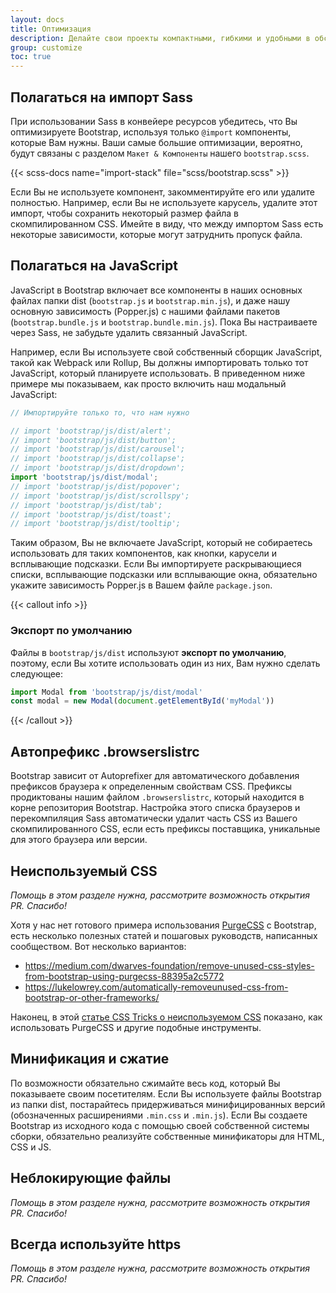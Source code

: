 ```yaml
---
layout: docs
title: Оптимизация
description: Делайте свои проекты компактными, гибкими и удобными в обслуживании, чтобы Вы могли обеспечить лучший опыт и сосредоточиться на более важных задачах.
group: customize
toc: true
---
```


## Полагаться на импорт Sass

При использовании Sass в конвейере ресурсов убедитесь, что Вы оптимизируете Bootstrap, используя только `@import` компоненты, которые Вам нужны. Ваши самые большие оптимизации, вероятно, будут связаны с разделом `Макет & Компоненты` нашего `bootstrap.scss`.

{{< scss-docs name="import-stack" file="scss/bootstrap.scss" >}}


Если Вы не используете компонент, закомментируйте его или удалите полностью. Например, если Вы не используете карусель, удалите этот импорт, чтобы сохранить некоторый размер файла в скомпилированном CSS. Имейте в виду, что между импортом Sass есть некоторые зависимости, которые могут затруднить пропуск файла.

## Полагаться на JavaScript

JavaScript в Bootstrap включает все компоненты в наших основных файлах папки dist (`bootstrap.js` и `bootstrap.min.js`), и даже нашу основную зависимость (Popper.js) с нашими файлами пакетов (`bootstrap.bundle.js` и `bootstrap.bundle.min.js`). Пока Вы настраиваете через Sass, не забудьте удалить связанный JavaScript.

Например, если Вы используете свой собственный сборщик JavaScript, такой как Webpack или Rollup, Вы должны импортировать только тот JavaScript, который планируете использовать. В приведенном ниже примере мы показываем, как просто включить наш модальный JavaScript:

```js
// Импортируйте только то, что нам нужно

// import 'bootstrap/js/dist/alert';
// import 'bootstrap/js/dist/button';
// import 'bootstrap/js/dist/carousel';
// import 'bootstrap/js/dist/collapse';
// import 'bootstrap/js/dist/dropdown';
import 'bootstrap/js/dist/modal';
// import 'bootstrap/js/dist/popover';
// import 'bootstrap/js/dist/scrollspy';
// import 'bootstrap/js/dist/tab';
// import 'bootstrap/js/dist/toast';
// import 'bootstrap/js/dist/tooltip';
```

Таким образом, Вы не включаете JavaScript, который не собираетесь использовать для таких компонентов, как кнопки, карусели и всплывающие подсказки. Если Вы импортируете раскрывающиеся списки, всплывающие подсказки или всплывающие окна, обязательно укажите зависимость Popper.js в Вашем файле `package.json`.

{{< callout info >}}
### Экспорт по умолчанию

Файлы в `bootstrap/js/dist` используют **экспорт по умолчанию**, поэтому, если Вы хотите использовать один из них, Вам нужно сделать следующее:

```js
import Modal from 'bootstrap/js/dist/modal'
const modal = new Modal(document.getElementById('myModal'))
```
{{< /callout >}}

## Автопрефикс .browserslistrc

Bootstrap зависит от Autoprefixer для автоматического добавления префиксов браузера к определенным свойствам CSS. Префиксы продиктованы нашим файлом `.browserslistrc`, который находится в корне репозитория Bootstrap. Настройка этого списка браузеров и перекомпиляция Sass автоматически удалит часть CSS из Вашего скомпилированного CSS, если есть префиксы поставщика, уникальные для этого браузера или версии.

## Неиспользуемый CSS

_Помощь в этом разделе нужна, рассмотрите возможность открытия PR. Спасибо!_

Хотя у нас нет готового примера использования [PurgeCSS](https://github.com/FullHuman/purgecss) с Bootstrap, есть несколько полезных статей и пошаговых руководств, написанных сообществом. Вот несколько вариантов:

- <https://medium.com/dwarves-foundation/remove-unused-css-styles-from-bootstrap-using-purgecss-88395a2c5772>
- <https://lukelowrey.com/automatically-removeunused-css-from-bootstrap-or-other-frameworks/>

Наконец, в этой [статье CSS Tricks о неиспользуемом CSS](https://css-tricks.com/how-do-you-remove-unused-css-from-a-site/) показано, как использовать PurgeCSS и другие подобные инструменты.

## Минификация и сжатие

По возможности обязательно сжимайте весь код, который Вы показываете своим посетителям. Если Вы используете файлы Bootstrap из папки dist, постарайтесь придерживаться минифицированных версий (обозначенных расширениями `.min.css` и `.min.js`). Если Вы создаете Bootstrap из исходного кода с помощью своей собственной системы сборки, обязательно реализуйте собственные минификаторы для HTML, CSS и JS.

## Неблокирующие файлы

_Помощь в этом разделе нужна, рассмотрите возможность открытия PR. Спасибо!_

## Всегда используйте https

_Помощь в этом разделе нужна, рассмотрите возможность открытия PR. Спасибо!_
